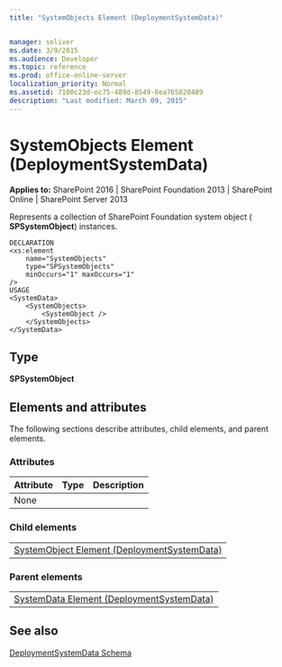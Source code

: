 ```yaml
---
title: "SystemObjects Element (DeploymentSystemData)"


manager: soliver
ms.date: 3/9/2015
ms.audience: Developer
ms.topic: reference
ms.prod: office-online-server
localization_priority: Normal
ms.assetid: 7100c23d-ec75-489d-8549-8ea765820489
description: "Last modified: March 09, 2015"
---
```


# SystemObjects Element (DeploymentSystemData)

 
  
 **Applies to:** SharePoint 2016 | SharePoint Foundation 2013 | SharePoint Online | SharePoint Server 2013
  
Represents a collection of SharePoint Foundation system object ( **SPSystemObject**) instances.
  
```
DECLARATION
<xs:element 
    name="SystemObjects" 
    type="SPSystemObjects" 
    minOccurs="1" maxOccurs="1" 
/>
USAGE
<SystemData>
    <SystemObjects>
        <SystemObject />
    </SystemObjects>
</SystemData>

```

## Type

 **SPSystemObject**
  
## Elements and attributes

The following sections describe attributes, child elements, and parent elements.

### Attributes

|**Attribute**|**Type**|**Description**|
|:-----|:-----|:-----|
|None  <br/> |||
   
### Child elements

||
|:-----|
|[SystemObject Element (DeploymentSystemData)](systemobject-element-deploymentsystemdata.md)|
   
### Parent elements

||
|:-----|
|[SystemData Element (DeploymentSystemData)](systemdata-element-deploymentsystemdata.md)|
   
## See also



[DeploymentSystemData Schema](deploymentsystemdata-schema.md)

